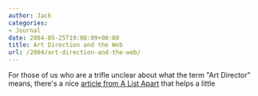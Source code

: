```yaml
---
author: Jack
categories:
- Journal
date: 2004-05-25T19:08:09+00:00
title: Art Direction and the Web
url: /2004/art-direction-and-the-web/
---
```


For those of us who are a trifle unclear about what the term "Art Director" means, there's a nice [article from A List Apart][1] that helps a little

 [1]: http://www.alistapart.com/articles/artdirweb/